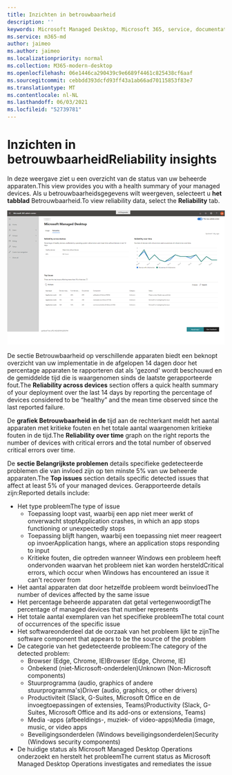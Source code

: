 ```yaml
---
title: Inzichten in betrouwbaarheid
description: ''
keywords: Microsoft Managed Desktop, Microsoft 365, service, documentatie
ms.service: m365-md
author: jaimeo
ms.author: jaimeo
ms.localizationpriority: normal
ms.collection: M365-modern-desktop
ms.openlocfilehash: 06e1446ca290439c9e6689f4461c825438cf6aaf
ms.sourcegitcommit: cebbdd393dcfd93ff43a1ab66ad70115853f83e7
ms.translationtype: MT
ms.contentlocale: nl-NL
ms.lasthandoff: 06/03/2021
ms.locfileid: "52739781"
---
```

# <a name="reliability-insights"></a><span data-ttu-id="115e2-103">Inzichten in betrouwbaarheid</span><span class="sxs-lookup"><span data-stu-id="115e2-103">Reliability insights</span></span>

<span data-ttu-id="115e2-104">In deze weergave ziet u een overzicht van de status van uw beheerde apparaten.</span><span class="sxs-lookup"><span data-stu-id="115e2-104">This view provides you with a health summary of your managed devices.</span></span> <span data-ttu-id="115e2-105">Als u betrouwbaarheidsgegevens wilt weergeven, selecteert u **het tabblad** Betrouwbaarheid.</span><span class="sxs-lookup"><span data-stu-id="115e2-105">To view reliability data, select the **Reliability** tab.</span></span>


![Betrouwbaarheidsvenster: betrouwbaarheid op apparaten in de linkerbovenhoek, betrouwbaarheid in de tijdgrafiek in de rechterbovenhoek, de bovenste tabel met problemen aan de onderkant.](../../media/insights_reliability.png)

<span data-ttu-id="115e2-108">De  sectie Betrouwbaarheid op verschillende apparaten biedt een beknopt overzicht van uw implementatie in de afgelopen 14 dagen door het percentage apparaten te rapporteren dat als 'gezond' wordt beschouwd en de gemiddelde tijd die is waargenomen sinds de laatste gerapporteerde fout.</span><span class="sxs-lookup"><span data-stu-id="115e2-108">The **Reliability across devices** section offers a quick health summary of your deployment over the last 14 days by reporting the percentage of devices considered to be “healthy” and the mean time observed since the last reported failure.</span></span> 

 
<span data-ttu-id="115e2-109">De **grafiek Betrouwbaarheid in de** tijd aan de rechterkant meldt het aantal apparaten met kritieke fouten en het totale aantal waargenomen kritieke fouten in de tijd.</span><span class="sxs-lookup"><span data-stu-id="115e2-109">The **Reliability over time** graph on the right reports the number of devices with critical errors and the total number of observed critical errors over time.</span></span>

<span data-ttu-id="115e2-110">De **sectie Belangrijkste problemen** details specifieke gedetecteerde problemen die van invloed zijn op ten minste 5% van uw beheerde apparaten.</span><span class="sxs-lookup"><span data-stu-id="115e2-110">The **Top issues** section details specific detected issues that affect at least 5% of your managed devices.</span></span> <span data-ttu-id="115e2-111">Gerapporteerde details zijn:</span><span class="sxs-lookup"><span data-stu-id="115e2-111">Reported details include:</span></span>

- <span data-ttu-id="115e2-112">Het type probleem</span><span class="sxs-lookup"><span data-stu-id="115e2-112">The type of issue</span></span>
    - <span data-ttu-id="115e2-113">Toepassing loopt vast, waarbij een app niet meer werkt of onverwacht stopt</span><span class="sxs-lookup"><span data-stu-id="115e2-113">Application crashes, in which an app stops functioning or unexpectedly stops</span></span>
    - <span data-ttu-id="115e2-114">Toepassing blijft hangen, waarbij een toepassing niet meer reageert op invoer</span><span class="sxs-lookup"><span data-stu-id="115e2-114">Application hangs, where an application stops responding to input</span></span>
    - <span data-ttu-id="115e2-115">Kritieke fouten, die optreden wanneer Windows een probleem heeft ondervonden waarvan het probleem niet kan worden hersteld</span><span class="sxs-lookup"><span data-stu-id="115e2-115">Critical errors, which occur when Windows has encountered an issue it can't recover from</span></span>
- <span data-ttu-id="115e2-116">Het aantal apparaten dat door hetzelfde probleem wordt beïnvloed</span><span class="sxs-lookup"><span data-stu-id="115e2-116">The number of devices affected by the same issue</span></span>
- <span data-ttu-id="115e2-117">Het percentage beheerde apparaten dat getal vertegenwoordigt</span><span class="sxs-lookup"><span data-stu-id="115e2-117">The percentage of managed devices that number represents</span></span>
- <span data-ttu-id="115e2-118">Het totale aantal exemplaren van het specifieke probleem</span><span class="sxs-lookup"><span data-stu-id="115e2-118">The total count of occurrences of the specific issue</span></span>
- <span data-ttu-id="115e2-119">Het softwareonderdeel dat de oorzaak van het probleem lijkt te zijn</span><span class="sxs-lookup"><span data-stu-id="115e2-119">The software component that appears to be the source of the problem</span></span>
- <span data-ttu-id="115e2-120">De categorie van het gedetecteerde probleem:</span><span class="sxs-lookup"><span data-stu-id="115e2-120">The category of the detected problem:</span></span>
    - <span data-ttu-id="115e2-121">Browser (Edge, Chrome, IE)</span><span class="sxs-lookup"><span data-stu-id="115e2-121">Browser (Edge, Chrome, IE)</span></span>
    - <span data-ttu-id="115e2-122">Onbekend (niet-Microsoft-onderdelen)</span><span class="sxs-lookup"><span data-stu-id="115e2-122">Unknown (Non-Microsoft components)</span></span>
    - <span data-ttu-id="115e2-123">Stuurprogramma (audio, graphics of andere stuurprogramma's)</span><span class="sxs-lookup"><span data-stu-id="115e2-123">Driver (audio, graphics, or other drivers)</span></span>
    - <span data-ttu-id="115e2-124">Productiviteit (Slack, G-Suites, Microsoft Office en de invoegtoepassingen of extensies, Teams)</span><span class="sxs-lookup"><span data-stu-id="115e2-124">Productivity (Slack, G-Suites, Microsoft Office and its add-ons or extensions, Teams)</span></span>
    - <span data-ttu-id="115e2-125">Media -apps (afbeeldings-, muziek- of video-apps)</span><span class="sxs-lookup"><span data-stu-id="115e2-125">Media (image, music, or video apps</span></span>
    - <span data-ttu-id="115e2-126">Beveiligingsonderdelen (Windows beveiligingsonderdelen)</span><span class="sxs-lookup"><span data-stu-id="115e2-126">Security (Windows security components)</span></span>
- <span data-ttu-id="115e2-127">De huidige status als Microsoft Managed Desktop Operations onderzoekt en herstelt het probleem</span><span class="sxs-lookup"><span data-stu-id="115e2-127">The current status as Microsoft Managed Desktop Operations investigates and remediates the issue</span></span>

